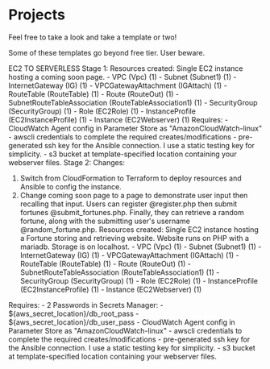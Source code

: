 # Projects

Feel free to take a look and take a template or two!

Some of these templates go beyond free tier. User beware.

EC2 TO SERVERLESS
Stage 1:
  Resources created:
    Single EC2 instance hosting a coming soon page.
    - VPC (Vpc) (1)
    - Subnet (Subnet1) (1)
    - InternetGateway (IG) (1)
    - VPCGatewayAttachment (IGAttach) (1)
    - RouteTable (RouteTable) (1)
    - Route (RouteOut) (1)
    - SubnetRouteTableAssociation (RouteTableAssociation1) (1)
    - SecurityGroup (SecurityGroup) (1)
    - Role (EC2Role) (1)
    - InstanceProfile (EC2InstanceProfile) (1)
    - Instance (EC2Webserver) (1)
  Requires:
    - CloudWatch Agent config in Parameter Store as "AmazonCloudWatch-linux"
    - awscli credentials to complete the required creates/modifications
    - pre-generated ssh key for the Ansible connection. I use a static testing key for simplicity.
    - s3 bucket at template-specified location containing your webserver files.
Stage 2:
  Changes: 
  1. Switch from CloudFormation to Terraform to deploy resources and Ansible to config the instance.
  2. Change coming soon page to a page to demonstrate user input then recalling that input. Users can register @register.php then submit fortunes @submit_fortunes.php. Finally, they can retrieve a random fortune, along with the submitting user's username @random_fortune.php. 
  Resources created:
    Single EC2 instance hosting a Fortune storing and retrieving website. Website runs on PHP with a mariadb. Storage is on localhost.
    - VPC (Vpc) (1)
    - Subnet (Subnet1) (1)
    - InternetGateway (IG) (1)
    - VPCGatewayAttachment (IGAttach) (1)
    - RouteTable (RouteTable) (1)
    - Route (RouteOut) (1)
    - SubnetRouteTableAssociation (RouteTableAssociation1) (1)
    - SecurityGroup (SecurityGroup) (1)
    - Role (EC2Role) (1)
    - InstanceProfile (EC2InstanceProfile) (1)
    - Instance (EC2Webserver) (1)
    
  Requires:
    - 2 Passwords in Secrets Manager:
      - ${aws_secret_location}/db_root_pass
      - ${aws_secret_location}/db_user_pass
    - CloudWatch Agent config in Parameter Store as "AmazonCloudWatch-linux"
    - awscli credentials to complete the required creates/modifications
    - pre-generated ssh key for the Ansible connection. I use a static testing key for simplicity.
    - s3 bucket at template-specified location containing your webserver files.
  
